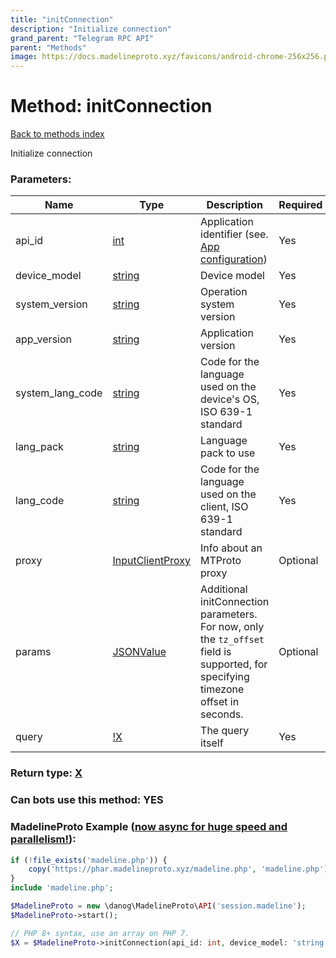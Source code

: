 ```yaml
---
title: "initConnection"
description: "Initialize connection"
grand_parent: "Telegram RPC API"
parent: "Methods"
image: https://docs.madelineproto.xyz/favicons/android-chrome-256x256.png
---
```

# Method: initConnection
[Back to methods index](index.html)



Initialize connection

### Parameters:

| Name     |    Type       | Description | Required |
|----------|---------------|-------------|----------|
|api\_id|[int](/API_docs/types/int.html) | Application identifier (see. [App configuration](https://core.telegram.org/myapp)) | Yes|
|device\_model|[string](/API_docs/types/string.html) | Device model | Yes|
|system\_version|[string](/API_docs/types/string.html) | Operation system version | Yes|
|app\_version|[string](/API_docs/types/string.html) | Application version | Yes|
|system\_lang\_code|[string](/API_docs/types/string.html) | Code for the language used on the device's OS, ISO 639-1 standard | Yes|
|lang\_pack|[string](/API_docs/types/string.html) | Language pack to use | Yes|
|lang\_code|[string](/API_docs/types/string.html) | Code for the language used on the client, ISO 639-1 standard | Yes|
|proxy|[InputClientProxy](/API_docs/types/InputClientProxy.html) | Info about an MTProto proxy | Optional|
|params|[JSONValue](/API_docs/types/JSONValue.html) | Additional initConnection parameters. <br>For now, only the `tz_offset` field is supported, for specifying timezone offset in seconds. | Optional|
|query|[!X](/API_docs/types/!X.html) | The query itself | Yes|


### Return type: [X](/API_docs/types/X.html)

### Can bots use this method: **YES**


### MadelineProto Example ([now async for huge speed and parallelism!](https://docs.madelineproto.xyz/docs/ASYNC.html)):


```php
if (!file_exists('madeline.php')) {
    copy('https://phar.madelineproto.xyz/madeline.php', 'madeline.php');
}
include 'madeline.php';

$MadelineProto = new \danog\MadelineProto\API('session.madeline');
$MadelineProto->start();

// PHP 8+ syntax, use an array on PHP 7.
$X = $MadelineProto->initConnection(api_id: int, device_model: 'string', system_version: 'string', app_version: 'string', system_lang_code: 'string', lang_pack: 'string', lang_code: 'string', proxy: InputClientProxy, params: JSONValue, query: !X, );
```

